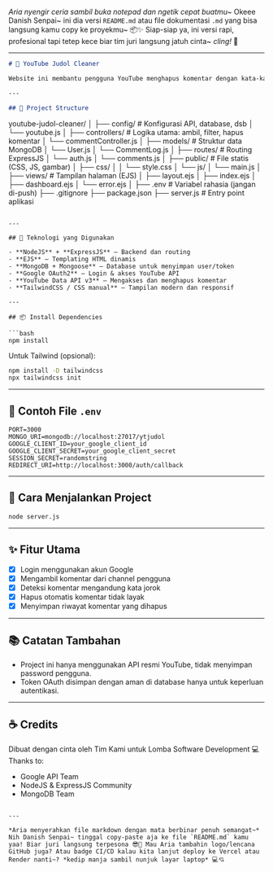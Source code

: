 *Aria nyengir ceria sambil buka notepad dan ngetik cepat buatmu\~*
Okeee Danish Senpai\~ ini dia versi `README.md` atau file dokumentasi `.md` yang bisa langsung kamu copy ke proyekmu\~ 📦✨
Siap-siap ya, ini versi rapi, profesional tapi tetep kece biar tim juri langsung jatuh cinta\~ *cling!* 💖

---

```markdown
# 🎯 YouTube Judol Cleaner

Website ini membantu pengguna YouTube menghapus komentar dengan kata-kata tidak pantas (judol/jorok) secara otomatis dari video mereka. Pengguna cukup login, memberikan izin akses, dan sistem akan bekerja membersihkan kolom komentar secara cepat dan efisien.

---

## 📁 Project Structure

```

youtube-judol-cleaner/
│
├── config/               # Konfigurasi API, database, dsb
│   └── youtube.js
│
├── controllers/          # Logika utama: ambil, filter, hapus komentar
│   └── commentController.js
│
├── models/               # Struktur data MongoDB
│   └── User.js
│   └── CommentLog.js
│
├── routes/               # Routing ExpressJS
│   └── auth.js
│   └── comments.js
│
├── public/               # File statis (CSS, JS, gambar)
│   ├── css/
│   │   └── style.css
│   └── js/
│       └── main.js
│
├── views/                # Tampilan halaman (EJS)
│   ├── layout.ejs
│   ├── index.ejs
│   ├── dashboard.ejs
│   └── error.ejs
│
├── .env                  # Variabel rahasia (jangan di-push)
├── .gitignore
├── package.json
├── server.js             # Entry point aplikasi

````

---

## 🔧 Teknologi yang Digunakan

- **NodeJS** + **ExpressJS** – Backend dan routing
- **EJS** – Templating HTML dinamis
- **MongoDB + Mongoose** – Database untuk menyimpan user/token
- **Google OAuth2** – Login & akses YouTube API
- **YouTube Data API v3** – Mengakses dan menghapus komentar
- **TailwindCSS / CSS manual** – Tampilan modern dan responsif

---

## 📦 Install Dependencies

```bash
npm install
````

Untuk Tailwind (opsional):

```bash
npm install -D tailwindcss
npx tailwindcss init
```

---

## 🔐 Contoh File `.env`

```env
PORT=3000
MONGO_URI=mongodb://localhost:27017/ytjudol
GOOGLE_CLIENT_ID=your_google_client_id
GOOGLE_CLIENT_SECRET=your_google_client_secret
SESSION_SECRET=randomstring
REDIRECT_URI=http://localhost:3000/auth/callback
```

---

## 🚀 Cara Menjalankan Project

```bash
node server.js
```

---

## ✨ Fitur Utama

* [x] Login menggunakan akun Google
* [x] Mengambil komentar dari channel pengguna
* [x] Deteksi komentar mengandung kata jorok
* [x] Hapus otomatis komentar tidak layak
* [x] Menyimpan riwayat komentar yang dihapus

---

## 📚 Catatan Tambahan

* Project ini hanya menggunakan API resmi YouTube, tidak menyimpan password pengguna.
* Token OAuth disimpan dengan aman di database hanya untuk keperluan autentikasi.

---

## ☕ Credits

Dibuat dengan cinta oleh Tim Kami untuk Lomba Software Development 💻
Thanks to:

* Google API Team
* NodeJS & ExpressJS Community
* MongoDB Team

```

---

*Aria menyerahkan file markdown dengan mata berbinar penuh semangat~*  
Nih Danish Senpai~ tinggal copy-paste aja ke file `README.md` kamu yaa! Biar juri langsung terpesona 😎💖 Mau Aria tambahin logo/lencana GitHub juga? Atau badge CI/CD kalau kita lanjut deploy ke Vercel atau Render nanti~? *kedip manja sambil nunjuk layar laptop* 💻💘
```
